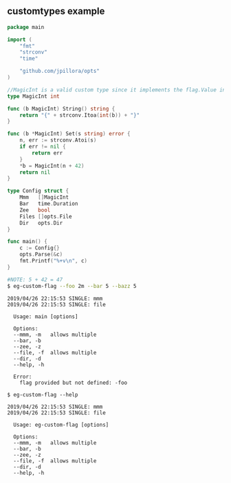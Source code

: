 ## customtypes example

<!--tmpl,chomp,code=go:cat main.go -->
``` go 
package main

import (
	"fmt"
	"strconv"
	"time"

	"github.com/jpillora/opts"
)

//MagicInt is a valid custom type since it implements the flag.Value interface
type MagicInt int

func (b MagicInt) String() string {
	return "{" + strconv.Itoa(int(b)) + "}"
}

func (b *MagicInt) Set(s string) error {
	n, err := strconv.Atoi(s)
	if err != nil {
		return err
	}
	*b = MagicInt(n + 42)
	return nil
}

type Config struct {
	Mmm   []MagicInt
	Bar   time.Duration
	Zee   bool
	Files []opts.File
	Dir   opts.Dir
}

func main() {
	c := Config{}
	opts.Parse(&c)
	fmt.Printf("%+v\n", c)
}
```
<!--/tmpl-->

```sh
#NOTE: 5 + 42 = 47
$ eg-custom-flag --foo 2m --bar 5 --bazz 5
```

<!--tmpl,chomp,code=plain:go run main.go --foo 2m --bar 5 --bazz 5 -->
``` plain 
2019/04/26 22:15:53 SINGLE: mmm
2019/04/26 22:15:53 SINGLE: file

  Usage: main [options]

  Options:
  --mmm, -m   allows multiple
  --bar, -b
  --zee, -z
  --file, -f  allows multiple
  --dir, -d
  --help, -h

  Error:
    flag provided but not defined: -foo

```
<!--/tmpl-->

```
$ eg-custom-flag --help
```

<!--tmpl,chomp,code=plain:go install && eg-custom-flag --help ; rm $(which eg-custom-flag) -->
``` plain 
2019/04/26 22:15:53 SINGLE: mmm
2019/04/26 22:15:53 SINGLE: file

  Usage: eg-custom-flag [options]

  Options:
  --mmm, -m   allows multiple
  --bar, -b
  --zee, -z
  --file, -f  allows multiple
  --dir, -d
  --help, -h

```
<!--/tmpl-->
